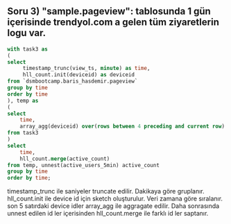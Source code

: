 
## Soru 3) "sample.pageview": tablosunda 1 gün içerisinde trendyol.com a gelen tüm ziyaretlerin logu var.

```SQL
with task3 as
(
select
     timestamp_trunc(view_ts, minute) as time,
     hll_count.init(deviceid) as deviceid
from `dsmbootcamp.baris_hasdemir.pageview`
group by time
order by time
), temp as
(
select
    time,
    array_agg(deviceid) over(rows between 4 preceding and current row) as active_users_5min,
from task3
)
select
    time,
    hll_count.merge(active_count)
from temp, unnest(active_users_5min) active_count
group by time
order by time;
```

timestamp_trunc ile saniyeler truncate edilir. Dakikaya göre gruplanır. hll_count.init ile device id için sketch oluşturulur. Veri zamana göre sıralanır. son 5 satırdaki device idler array_agg ile aggragate edilir. Daha sonrasında unnest edilen id ler içerisinden hll_count.merge ile farklı id ler saptanır.
